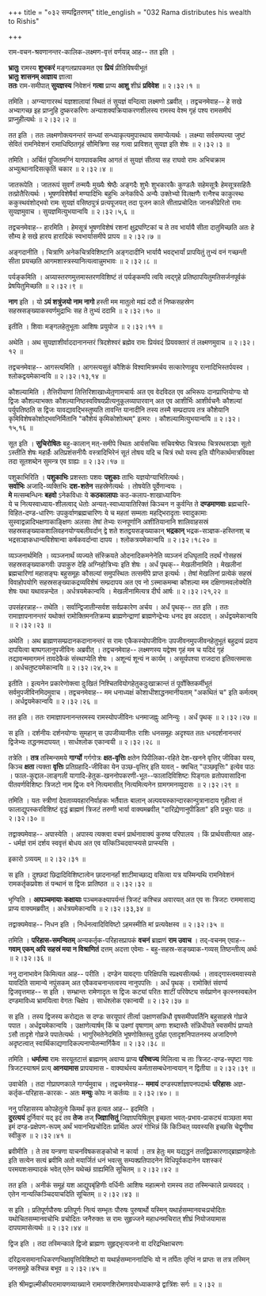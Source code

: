 +++
title = "०३२ सम्पद्वितरणम्"
title_english = "032 Rama distributes his wealth to Rishis"

+++


राम-वचन-श्रवणानन्तर-कालिक-लक्ष्मण-वृत्तं वर्णयन्न् आह-- तत इति ।  

**भ्रातुः** रामस्य **शुभकरं** मङ्गलप्रापकमत एव **प्रियं** प्रीतिविषयीभूतं  
**भ्रातुः शासनम् आज्ञाय** ज्ञात्वा  
**ततः** राम-समीपात् **सुयज्ञस्य** निवेशनं **गत्वा** प्राप्य **आशु** शीघ्रं **प्रविवेश**  ॥  २।३२।१  ॥   

  

तमिति । अग्न्यागारस्थं यज्ञशालायां स्थितं तं सुयज्ञं वन्दित्वा लक्ष्मणो
ऽब्रवीत् । तद्वचनमेवाह-- हे सखे अभ्यागच्छ इह प्राप्नुहि दुष्करकरिणः
अन्याशक्यक्रियाकरणशीलस्य रामस्य वेश्म गृहं पश्य रामसमीपं
प्राप्नुहीत्यर्थः  ॥  २।३२।२  ॥   

  

तत इति । ततः लक्ष्मणोक्त्यनन्तरं सन्ध्यां सन्ध्याकृत्यमुपास्थाय
समाप्येत्यर्थः । लक्ष्म्या सर्वसम्पत्त्या जुष्टं सेवितं रामनिवेशनं
रामाधिष्ठितगृहं सौमित्रिणा सह गत्वा प्राविशत् सुयज्ञ इति शेषः  ॥  २।३२।३
 ॥   

  

तमिति । अर्चितं पूजितमग्निं यागपावकमिव आगतं तं सुयज्ञं सीतया सह राघवो
रामः अभिचक्राम अभ्युत्थानादिसत्कृतिं चकार  ॥  २।३२।४  ॥   

  

जातरूपेति । जातरूपं सुवर्णं तन्मयैः मुख्यैः श्रेष्ठैः अङ्गदैः शुभैः
शुभकारकैः कुण्डलैः सहेमसूत्रैः हेमसूत्रसहितैः तत्प्रोतैरित्यर्थः ।
भूषणविशेषैर्वा मण्यादिभिः बहुभिः अनेकविधैः अन्यैः उक्तेभ्यो विलक्षणैः
रत्नैश्च काकुत्स्थः ककुस्थवंशोद्भवो रामः सुयज्ञं वसिष्ठपुत्रं
प्रत्यपूजयत् तदा पूजन काले सीताप्रचोदितः जानकीप्रेरितो रामः सुयज्ञमुवाच
। सुयज्ञमित्युभयान्वयि  ॥  २।३२।५,६  ॥   

  

तद्वचनमेवाह-- हारमिति । हेमसूत्रं भूषणविशेषं रशनां क्षुद्रघण्टिकां च ते
तव भार्यायै सीता दातुमिच्छति अतः हे सौम्य हे सखे हारय हारादिकं
स्वभार्यासमीपे प्रापय  ॥  २।३२।७  ॥   

  

अङ्गदानीति । चित्राणि अनेकचित्रविशिष्टानि अङ्गदादीनि भार्यायै
भवद्भार्यां प्रापयितुं तुभ्यं वनं गच्छन्ती सीता प्रयच्छति
आगमशास्त्रस्यानित्यत्वान्नुमभावः  ॥  २।३२।८  ॥   

  

पर्यङ्कमिति । अग्र्यास्तरणमुत्तमास्तरणविशिष्टं तं पर्यङ्कमपि त्वयि
त्वद्गृहे प्रतिष्ठापयितुमतिसर्जनपूर्वकं प्रेषयितुमिच्छति  ॥  २।३२।९  ॥   

  

**नाग** इति । यो **ऽयं शत्रुंजयो नाम नागो** हस्ती मम मातुलो मह्यं ददौ तं
निष्कसहस्रेण सहस्रसङ्ख्याकस्वर्णमुद्राभिः सह ते तुभ्यं ददामि  ॥  २।३२।१०
 ॥   

  

इतीति । शिवाः मङ्गलहेतुभूताः आशिषः प्रयुयोज  ॥  २।३२।११  ॥   

  

अथेति । अथ सुयज्ञाशीर्वाददानानन्तरं त्रिदशेश्वरं ब्रह्मेव रामः प्रियंवदं
प्रियवक्तारं तं लक्ष्मणमुवाच  ॥  २।३२।१२  ॥   

  

तद्वचनमेवाह-- आगस्त्यमिति । आगस्त्यसुतं कौशिकं विश्वामित्रमर्चय
सत्कारेणाहूय रत्नादिभिस्तर्पयस्व । श्लोकद्वयमेकान्वयि  ॥  २।३२।१३,१४  ॥   

  

कौशल्यामिति । तैत्तिरीयाणां तित्तिरिशाखाध्येतृ़णामचार्यः अत एव वेदविदत
एव अभिरूपः दानप्राप्तियोग्यः यो द्विजः कौशल्याभक्तः
कौशल्यानिष्ठस्वविषयप्रीत्यनुकूलव्यापारवान् अत एव आशीर्भिः आशीर्वचनैः
कौशल्यां पर्युपतिष्ठति स द्विजः यावद्यावद्भिस्तुष्यति तावन्ति यानादीनि
तस्य तस्मै सम्प्रदापय तत्र कौशेयानि कृमिविशेषकोशोद्भवनिर्मितानि "कौशेयं
कृमिकोशोत्थम्" इत्मरः । कौशल्यामित्युभयान्वयि  ॥  २।३२।१५,१६  ॥   

  

सूत इति । **सुचिरोषितः** बहु-कालान् मत्-समीपे स्थितः आर्यसचिवः सचिवश्रेष्ठः
चित्ररथः चित्ररथसञ्ज्ञः सूतो ऽस्तीति शेषः महार्हैः अतिप्रशंसनीयैः
वस्त्रादिभिरेनं सूतं तोषय यदि च चित्रं रथो यस्य इति
यौगिकार्थमात्रविवक्षा तदा सूतशब्देन सुमन्त्र एव ग्राह्यः  ॥  २।३२।१७  ॥   

  

पशुकाभिरिति । **पशुकाभिः** प्रशस्ताः पशवः **पशुकाः** ताभिः यज्ञयोग्याभिरित्यर्थः।  
**सर्वाभिः** अजादि-व्यक्तिभिः **दश-शतेन** सहस्रेणेत्यर्थः । तोषयेति पूर्वेणान्वयः ।  
**मे** मत्सम्बन्धिनः **बहवो** ऽनेकविधाः ये **कठकालापाः** कठ-कलाप-शाखाध्यायिनः  
ये च नित्यस्वाध्याय-शीलत्वाद् धेतोः अन्यत्-स्वाध्यायातिरिक्तं किञ्चन न कुर्वन्ति ते **दण्डमाणवाः** ब्रह्मचारि-विहित-दण्ड-धारिणः उपकुर्वाणब्रह्मचारिणः ये च महतां
सम्मताः महद्भिरादृताः स्वादुकामाः सुस्वाद्वन्नादिभक्षणाकाङ्क्षिणः अलसाः
तेषां तेभ्यः रत्नपूर्णानि अशीतियानानि शालिवाहसस्रं
सहस्रसङ्ख्याकशालिवहनयोग्यबलीवर्दान् द्वे शते
शतद्वयसङ्ख्याकान् **भद्रकान्** भद्रक-सञ्ज्ञक-हस्तिनश् च
भद्रसञ्ज्ञकधान्यविशेषान्वा कर्षकवर्दान्वा दापय । श्लोकत्रयमेकान्वयि  ॥ 
२।३२।१८२०  ॥   

  

व्यञ्जनार्थमिति । व्यञ्जनार्थं व्यज्यते संस्क्रियते ओदनादिकमनेनेति
व्यञ्जनं दधिघृतादि तदर्थं गोसहस्रं सहस्रसङ्ख्याकगवीः उपाकुरु देहि
अग्निहोत्रिभ्यः इति शेषः । अर्धं पृथक्-- मेखलीनामिति । मेखलीनां
ब्रह्मचारिणां महासङ्घः बहुसमूहः कौसल्यां समुपस्थितः तत्समीपे प्राप्त
इत्यर्थः । तेषां मेखलिनां प्रत्येकं सहस्रं विवाहोपयोगि
सहस्रसङ्ख्याकद्रव्यविशेषं सम्प्रदापय अत एव नो ऽस्माकमम्बा कौशल्या मम
दक्षिणामवलोक्येति शेषः यथा यथावन्नन्देत । अर्धत्रयमेकान्वयि ।
मेखलीनामित्यत्र दीर्घ आर्षः  ॥  २।३२।२१,२२  ॥   

  

उपसंहरन्नाह-- तथेति । सर्वान्द्विजातीन्सर्वश सर्वप्रकारेण अर्चय । अर्धं
पृथक्-- तत इति । ततः रामाज्ञापनानन्तरं यथोक्तं रामोक्तिमनतिक्रम्य
ब्राह्मणेन्द्राणां ब्राह्मणेन्द्रेभ्यः धनद इव अददात् । अर्धद्वयमेकान्वयि
 ॥  २।३२।२३  ॥   

  

अथेति । अथ ब्राह्मणसम्प्रदानकदानानन्तरं स रामः एकैकस्योपजीविनः
उपजीवनमुपजीवनहेतुभूतं बहुद्रव्यं प्रदाय दापयित्वा बाष्पगलानुपजीविनः
अब्रवीत् । तद्वचनमेवाह-- लक्ष्मणस्य यद्वेश्म गृहं मम च यदिदं गृहं
तद्यावन्ममागमनं तावदेकैकं संस्थाप्येति शेषः । अशून्यं शून्यं न कार्यम् ।
असूर्यपश्या राजदारा इतिवत्समासः । अर्धचतुष्टयमेकान्वयि  ॥  २।३२।२४,२५
 ॥   

  

इतीति । इत्यनेन प्रकारेणोक्त्वा दुःखितं निश्चितवियोगहेतुकदुःखाक्रान्तं
तं पूर्वोक्तिकर्मीभूतं सर्वमुपजीविनमिदमुवाच । तद्वचनमेवाह-- मम
धनाध्यक्षं कोशाधीशाद्धनमानीयताम् "अकथितं च" इति कर्मत्वम् ।
अर्धद्वयमेकान्वयि  ॥  २।३२।२६  ॥   

  

तत इति । ततः रामाज्ञापनानन्तरमस्य रामस्योपजीविनः धनमाजह्नुः आनिन्युः ।
अर्धं पृथक्  ॥  २।३२।२७  ॥   

  

स इति । दर्शनीयः दर्शनयोग्यः सुमहान् स उपजीव्यानीतः राशिः धनसमूहः
अदृश्यत ततः धनदर्शनानन्तरं द्विजेभ्यः तद्धनमदापयत् । सार्धश्लोक एकान्वयी
 ॥  २।३२।२८  ॥   

  

तत्रेति । **तत्र** तस्मिन्समये **गार्ग्यो** गर्गगोत्रः **क्षत-वृत्तिः** क्षतेन पिपीलिका-रहिते देश-खनने वृत्तिर् जीविका यस्य, किञ्च **क्षता** त्यक्ता **वृत्तिः** प्रतिग्रहादि-जीविका येन उञ्छ-वृत्तिर् इति यावत् - क्वचित् "उञ्छवृत्तिः" इत्येव पाठः । फाल-कुद्दाल-लाङ्गली यागादि-हेतुक-खननोपकरणी-भूत--फालादिविशिष्टः पिङ्गलः
व्रतोपवासादिना पीतवर्णविशिष्टः त्रिजटो नाम द्विजः वने नित्यमासीत्
नित्यमित्यनेन ग्रामगमनव्युदासः  ॥  २।३२।२९  ॥   

  

तमिति । यतः स्त्रीणां देवताव्यवहारनिर्वाहकः भर्तैवातः बालान्
अल्पवयस्कान्दारकान्पुत्रानादाय गृहीत्वा तं फालाद्युपस्करविशिष्टं वृद्धं
ब्राह्मणं त्रिजटं तरुणी भार्या वाक्यमब्रवीत् "दारिद्य्रेणानुपीडिता" इति
प्रचुरः पाठः  ॥  २।३२।३०  ॥   

  

तद्वाक्यमेवाह-- अपास्येति । अपास्य त्यक्त्वा वचनं प्रार्थनावाक्यं
कुरुष्व परिपालय । किं प्रार्थयसीत्यत आह-- धर्मज्ञं रामं दर्शय स्ववृत्तं
बोधय अत एव यत्किञ्चिदवाप्स्यसे प्राप्स्यसि ।  

इकारो ऽव्ययम्  ॥  २।३२।३१  ॥   

  

स इति । दुश्छदां छिद्रादिविशिष्टात्वेन छादनानर्हां शाटीमाच्छाद्य वसित्वा
यत्र यस्मिन्पथि रामनिवेशनं रामकर्तृकप्रवेशः तं पन्थानं स द्विजः
प्रातिष्ठत  ॥  २।३२।३२  ॥   

  

भृग्विति । **आपञ्चमायाः कक्षायाः** पञ्चमकक्ष्यापर्यन्तं त्रिजटं कश्चिन्न
अवारयत् अत एव सः त्रिजटः राममासाद्य प्राप्य वाक्यमब्रवीत् ।
अर्धत्रयमेकान्वयि  ॥  २।३२।३३,३४  ॥   

  

तद्वाक्यमेवाह-- निधन इति । निर्धनत्वादिविविष्टो ऽहमस्मीति मां
प्रत्यवेक्षस्व  ॥  २।३२।३५  ॥   

  

तमिति । **परिहास-समन्वितम्** अन्यकर्तृक-परिहासप्रापकं **वचनं** ब्राह्मणं **राम उवाच** ।
तद्-वचनम् एवाह-- **गवाम् एकम् अपि सहस्रं मया न विश्राणितं** दत्तम् अदत्ता एवेमाः - बहु-सहस्र-सङ्ख्याक-गव्यस् तिष्ठन्तीत्य् अर्थः  ॥  २।३२।३६  ॥   

  

ननु दानाभावेन किमित्यत आह-- परीति । दण्डेन यावद्गाः परिक्षिपसि
स्प्रक्ष्यसीत्यर्थः । तावद्गास्त्वमवास्यसे यावदिति सामान्ये नपुंसकम् अत
एवैकवचनान्तत्वस्य नानुपपत्तिः । अर्धं पृथक् । रामोक्तिं संवर्ण्य
द्विजवृत्तमाह-- स इति । सम्भ्रान्तः रामेणादृतः स द्विजः कट्यां परितः
शाटीं परिवेष्ट्य सर्वप्राणेन कृत्स्नस्वबलेन दण्डमाविध्य भ्रामयित्वा
वेगतः चिक्षेप । सार्धश्लोक एकान्वयी  ॥  २।३२।३७  ॥   

  

स इति । तस्य द्विजस्य करोद्यतः स दण्डः सरयूपारं तीर्त्वा उक्षाणसन्निधौ
वृषसमीपवर्तिनि बहुसाहस्रे गोव्रजे पपात । अर्धद्वयमेकान्वयि ।
उक्षाणेत्यार्षम् किं च उक्ष्णां वृषाणाम् अणाः शब्दास्तैः संन्निधीयते
स्वसमीपं प्राप्यते ऽसौ तादृशे गोव्रजे पपातेत्यर्थः । भागुरिमतेनेदमिति
भूषणोक्तिस्तु दुर्ग्रहा एतादृशनिपातनस्य अजादिगणे अदृष्टत्वात्
स्वार्थिकाद्यणादिकल्पनाप्येतन्मार्गिकैव  ॥  २।३२।३८  ॥   

  

तमिति । **धर्मात्मा** रामः सरयूतटात्तं ब्राह्मणम् अवाप्य प्राप्य **परिष्वज्य**
मिलित्वा च ताः त्रिजट-दण्ड-स्पृष्टा गावः त्रिजटस्याश्रमं प्रत्य् **आनयामास** प्रापयामास - वाक्यार्थस्य कर्मतासम्बधेनान्वयान् न द्वितीया  ॥  २।३२।३९  ॥   

  

उवाचेति । तदा गोप्रापणकाले गार्ग्यमुवाच । तद्वचनमेवाह-- **ममायं** दण्डस्पर्शाज्ञापनपदार्थः **परिहासः** अज्ञ-कर्तृक-परिहास-कारकः - अतः **मन्युः** कोपः न कर्तव्यः  ॥  २।३२।४०।  ॥   

  

ननु परिहासस्य कोपहेतुत्वे किमर्थं कृत इत्यत आह-- इदमिति ।  
**दुरत्ययं** दुर्निवारं यद् इदं तव **तेजः** तज् **जिज्ञासितुं** जिज्ञापयिषितुम् इच्छता भवत्-प्रभाव-प्राकट्यं वाञ्छता मया इमं दण्ड-प्रक्षेपण-रूपम् अर्थं भवानभिप्रचोदितः प्रार्थितः अपरं गोभिन्नं किं किञ्चित् व्यवस्यसि इच्छसि
चेद्वृणीष्व स्वीकुरु  ॥  २।३२।४१  ॥   

  

ब्रवीमीति । ते तव यन्त्रणा याचनविषकसङ्कोचो न कार्या । तत्र हेतुः मम
यद्यद्धनं तत्तद्विप्रकारणाद्ब्राह्मणहेतोः इति सत्येन सत्यं ब्रवीमि अतो
मयार्जितं धनं भवत्सु सम्यक्प्रतिपादनेन विधिपूर्वकदानेन यशस्करं
परमयशःसम्पादकं भवेत् एतेन यथेच्छं ग्राह्यमिति सूचितम्  ॥  २।३२।४२  ॥   

  

तत इति । अनीकं समूहं यश आद्युपबृंहिणीः वर्धिनीः आशिषः महात्मनो रामस्य
तदा तस्मिन्काले प्रत्यवदद् । एतेन नान्यत्किञ्चिदयाचदिति सूचितम्  ॥ 
२।३२।४३  ॥   

  

स इति । प्रतिपूर्णपौरुषः प्रतिपूर्णः नित्यं सम्भृतः पौरुषः पुरुषार्थो
यस्मिन् यथार्हसम्मानवचःप्रचोदितः यथोचितसम्मानवचोभिः प्रचोदितः जनैरुक्तः
स रामः सुहृज्जने महाधनमचिरात् शीघ्रं नियोजयामास दापयामासेत्यर्थः  ॥ 
२।३२।४४  ॥   

  

द्विज इति । तदा तस्मिन्काले द्विजो ब्राह्मणः सुहृद्भृत्यजनो वा
दरिद्रभिक्षाचरणः  

दरिद्रत्वसमानाधिकरणभिक्षावृत्तिविशिष्टो वा यथार्हसम्माननादिभिः यो न
तर्पितः तृप्तिं न प्राप्तः स तत्र तस्मिन् जनसमूहे कश्चिन्न बभूव  ॥ 
२।३२।४५  ॥   

  

इति श्रीमद्वाल्मीकीयरामायणव्याख्याने रामायणशिरोमणावयोध्याकाण्डे
द्वात्रिंशः सर्गः  ॥  २।३२  ॥   

  

  


